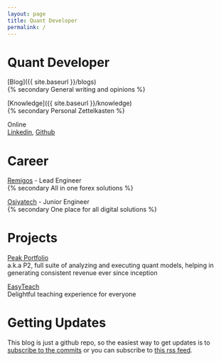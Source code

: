 ```yaml
---
layout: page
title: Quant Developer
permalink: /
---
```


# Quant Developer

[Blog]({{ site.baseurl }}/blogs)
<br>
{% secondary General writing and opinions %}

[Knowledge]({{ site.baseurl }}/knowledge)
<br>
{% secondary Personal Zettelkasten %}

Online
<br>
<a class="secondary-text post-tag-url" target="_blank" href="https://www.linkedin.com/in/harshalsanghvi/">Linkedin</a>, <a class="secondary-text" target="_blank" href="https://github.com/harshal2030">Github</a>

# Career

<a class="post-tag-url" target="_blank" href="https://remigos.com">Remigos</a> - Lead Engineer
<br>
{% secondary All in one forex solutions %}

<a class="post-tag-url" target="_blank" href="https://osiyatech.com">Osiyatech</a> - Junior Engineer
<br>
{% secondary One place for all digital solutions %}

# Projects

<a class="post-tag-url" target="_blank" href="https://p2.quick-craft.com">Peak Portfolio</a>
<br>
<span class="secondary-text">a.k.a P2, full suite of analyzing and executing quant models, helping in generating consistent revenue ever since inception</span>

<a class="post-tag-url" target="_blank" href="https://github.com/harshal2030/easyteach">EasyTeach</a>
<br>
<span class="secondary-text">Delightful teaching experience for everyone</span>

# Getting Updates
This blog is just a github repo, so the easiest way to get updates is to <a class="post-tag-url" href="https://github.com/harshal2030/harshal2030.github.io/commits/main.atom">subscribe to the commits</a> or you can subscribe to <a class="post-tag-url" href>this rss feed</a>.
